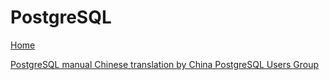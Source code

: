 # PostgreSQL

[Home](https://www.postgresql.org/)

[PostgreSQL manual Chinese translation by China PostgreSQL Users Group](https://github.com/postgres-cn/pgdoc-cn)
